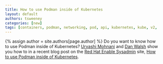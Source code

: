 ```yaml
---
title: How to use Podman inside of Kubernetes 
layout: default
authors: tsweeney
categories: [new]
tags: [containers, podman, networking, pod, api, kubernetes, kube, v2, hpc, windows, mac]
---
```

{% assign author = site.authors[page.author] %}
Do you want to know how to use Podman inside of Kubernetes?  [Urvashi Mohnani](https://twitter.com/umohnani8) and [Dan Walsh](https://twitter.com/rhatdan) show you how to in a recent blog post on the [Red Hat Enable Sysadmin](https://www.redhat.com/sysadmin/) site, [How to use Podman inside of Kubernetes](https://www.redhat.com/sysadmin/podman-inside-kubernetes).
